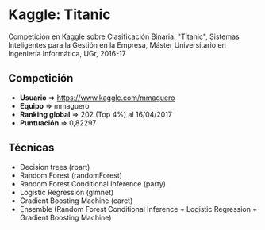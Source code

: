 # Kaggle: Titanic
Competición en Kaggle sobre Clasificación Binaria: "Titanic", Sistemas Inteligentes para la Gestión en la Empresa, Máster Universitario en Ingeniería Informática, UGr, 2016-17

## Competición
- **Usuario**        => https://www.kaggle.com/mmaguero 
- **Equipo**         => mmaguero
- **Ranking global** => 202 (Top 4%) al 16/04/2017
- **Puntuación**     => 0,82297

## Técnicas
+ Decision trees (rpart)
+ Random Forest (randomForest)
+ Random Forest Conditional Inference (party)
+ Logistic Regression (glmnet) 
+ Gradient Boosting Machine (caret)
+ Ensemble (Random Forest Conditional Inference + Logistic Regression + Gradient Boosting Machine)